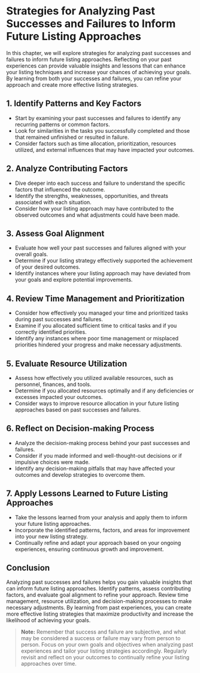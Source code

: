 Strategies for Analyzing Past Successes and Failures to Inform Future Listing Approaches
====================================================================================================

In this chapter, we will explore strategies for analyzing past successes and failures to inform future listing approaches. Reflecting on your past experiences can provide valuable insights and lessons that can enhance your listing techniques and increase your chances of achieving your goals. By learning from both your successes and failures, you can refine your approach and create more effective listing strategies.

**1. Identify Patterns and Key Factors**
----------------------------------------

* Start by examining your past successes and failures to identify any recurring patterns or common factors.
* Look for similarities in the tasks you successfully completed and those that remained unfinished or resulted in failure.
* Consider factors such as time allocation, prioritization, resources utilized, and external influences that may have impacted your outcomes.

**2. Analyze Contributing Factors**
-----------------------------------

* Dive deeper into each success and failure to understand the specific factors that influenced the outcome.
* Identify the strengths, weaknesses, opportunities, and threats associated with each situation.
* Consider how your listing approach may have contributed to the observed outcomes and what adjustments could have been made.

**3. Assess Goal Alignment**
----------------------------

* Evaluate how well your past successes and failures aligned with your overall goals.
* Determine if your listing strategy effectively supported the achievement of your desired outcomes.
* Identify instances where your listing approach may have deviated from your goals and explore potential improvements.

**4. Review Time Management and Prioritization**
------------------------------------------------

* Consider how effectively you managed your time and prioritized tasks during past successes and failures.
* Examine if you allocated sufficient time to critical tasks and if you correctly identified priorities.
* Identify any instances where poor time management or misplaced priorities hindered your progress and make necessary adjustments.

**5. Evaluate Resource Utilization**
------------------------------------

* Assess how effectively you utilized available resources, such as personnel, finances, and tools.
* Determine if you allocated resources optimally and if any deficiencies or excesses impacted your outcomes.
* Consider ways to improve resource allocation in your future listing approaches based on past successes and failures.

**6. Reflect on Decision-making Process**
-----------------------------------------

* Analyze the decision-making process behind your past successes and failures.
* Consider if you made informed and well-thought-out decisions or if impulsive choices were made.
* Identify any decision-making pitfalls that may have affected your outcomes and develop strategies to overcome them.

**7. Apply Lessons Learned to Future Listing Approaches**
---------------------------------------------------------

* Take the lessons learned from your analysis and apply them to inform your future listing approaches.
* Incorporate the identified patterns, factors, and areas for improvement into your new listing strategy.
* Continually refine and adapt your approach based on your ongoing experiences, ensuring continuous growth and improvement.

**Conclusion**
--------------

Analyzing past successes and failures helps you gain valuable insights that can inform future listing approaches. Identify patterns, assess contributing factors, and evaluate goal alignment to refine your approach. Review time management, resource utilization, and decision-making processes to make necessary adjustments. By learning from past experiences, you can create more effective listing strategies that maximize productivity and increase the likelihood of achieving your goals.
> **Note:** Remember that success and failure are subjective, and what may be considered a success or failure may vary from person to person. Focus on your own goals and objectives when analyzing past experiences and tailor your listing strategies accordingly. Regularly revisit and reflect on your outcomes to continually refine your listing approaches over time.
